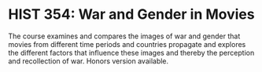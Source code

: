 # HIST 354: War and Gender in Movies

The course examines and compares the images of war and gender that movies from different time periods and countries propagate and explores the different factors that influence these images and thereby the perception and recollection of war. Honors version available.